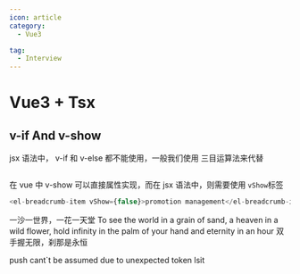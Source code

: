 ```yaml
---
icon: article
category:
  - Vue3

tag:
  - Interview
---
```


# Vue3 + Tsx

## v-if And v-show

jsx 语法中， v-if 和 v-else 都不能使用，一般我们使用 三目运算法来代替

```javascript

```

在 vue 中 v-show 可以直接属性实现，而在 jsx 语法中，则需要使用 `vShow`标签

```javascript
<el-breadcrumb-item vShow={false}>promotion management</el-breadcrumb-item>
```

一沙一世界，一花一天堂
To see the world in a grain of sand, a heaven in a wild flower,
hold infinity in the palm of your hand and eternity in an hour
双手握无限，刹那是永恒

push cant`t be assumed due to unexpected token lsit
